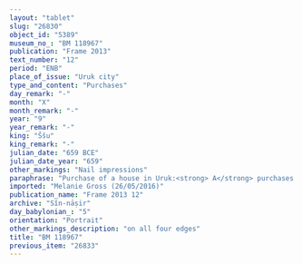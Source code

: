 ```yaml
---
layout: "tablet"
slug: "26830"
object_id: "5389"
museum_no_: "BM 118967"
publication: "Frame 2013"
text_number: "12"
period: "ENB"
place_of_issue: "Uruk city"
type_and_content: "Purchases"
day_remark: "-"
month: "X"
month_remark: "-"
year: "9"
year_remark: "-"
king: "Ššu"
king_remark: "-"
julian_date: "659 BCE"
julian_date_year: "659"
other_markings: "Nail impressions"
paraphrase: "Purchase of a house in Uruk:<strong> A</strong> purchases a built house (<em>bītu</em> <em>ep&scaron;u</em>) for 10 minas of silver in pieces (<em>&scaron;ibirtu</em>) from <strong>B</strong>. The sold house is located in the Eanna district (<em>erṣet Eanna</em>) inside of Uruk. Its upper side (in the west) borders on the house of <strong>C<sub>1</sub></strong> and its lower side (in the east) on the thoroughfare (<em>mūtaqu</em>) of the god and the king. Its upper front (in the north) borders on the house of <strong>C<sub>2</sub></strong> and its lower front (in the south) on a blind alley (<em>biriti lā aṣ&icirc;ti</em>). It measures 57 x 32 cubits (28.5 x 16 m). The transaction is concluded in the presence of (<em>ina uzuzzi</em>) the governor (<em>&scaron;ākin ṭēmi</em>) of Uruk (Nab&ucirc;-u&scaron;ab&scaron;i) and the bishop (<em>&scaron;atammu</em>) of Eanna (Nab&ucirc;-iqī&scaron;a). 11 witnesses and the scribe. Fingernail impression (<em>ṣupru</em>) of the seller. This document is a near duplicate of AO10347.<br /> &nbsp;<br /> <strong>A</strong> = Mu&scaron;ēzib-Marduk/Kiribtu; <strong>B</strong> = Mukīn-zēri/Ahhē&scaron;āya; <strong>C<sub>1</sub></strong> = Nanāya-uṣalli/Zākiru; <strong>C<sub>2</sub></strong> = Nab&ucirc;-bēl-ilī/Bēl-udūa; Scribe = Mukīn-zēri/&Scaron;ākin-&scaron;umi<br /> &nbsp;<br /> &nbsp;"
imported: "Melanie Gross (26/05/2016)"
publication_name: "Frame 2013 12"
archive: "Sîn-nāṣir"
day_babylonian_: "5"
orientation: "Portrait"
other_markings_description: "on all four edges"
title: "BM 118967"
previous_item: "26833"
---
```

